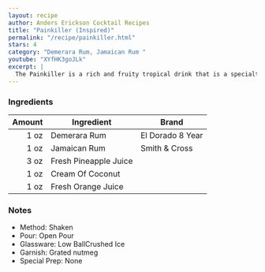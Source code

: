 ```yaml
---
layout: recipe
author: Anders Erickson Cocktail Recipes
title: "Painkiller (Inspired)"
permalink: "/recipe/painkiller.html"
stars: 4
category: "Demerara Rum, Jamaican Rum "
youtube: "XYfHK3goJLk"
excerpt: |
  The Painkiller is a rich and fruity tropical drink that is a specialty of the British Virgin Islands. A relative of the Piña Colada, there are a few key differences you need to know in order to make this drink right.
---
```


### Ingredients

| Amount | Ingredient            | Brand            |
| -----: | --------------------- | ---------------- |
|   1 oz | Demerara Rum          | El Dorado 8 Year |
|   1 oz | Jamaican Rum          | Smith & Cross    |
|   3 oz | Fresh Pineapple Juice |
|   1 oz | Cream Of Coconut      |
|   1 oz | Fresh Orange Juice    |

### Notes

- Method: Shaken
- Pour: Open Pour
- Glassware: Low BallCrushed Ice
- Garnish: Grated nutmeg
- Special Prep: None
